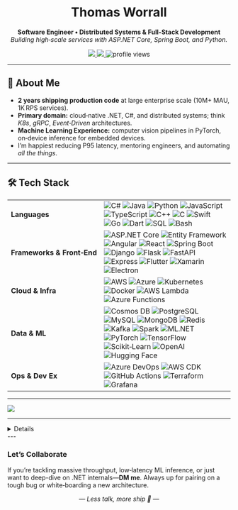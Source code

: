 <!-- polished‑mode: ON ⚡ -->

<h1 align="center">Thomas Worrall</h1>
<p align="center">
  <b>Software Engineer &bull; Distributed Systems &amp; Full-Stack Development</b><br/>
  <i>Building high‑scale services with ASP.NET Core, Spring Boot, and Python.</i>
</p>

<p align="center">
  <a href="https://linkedin.com/in/teworrall">
    <img src="https://img.shields.io/badge/LinkedIn-0A66C2?style=for-the-badge&logo=linkedin&logoColor=white"/>
  </a>
  <a href="mailto:thomas@worrall.dev">
    <img src="https://img.shields.io/badge/email-elliottworrall@gmail.com-EA4335?style=for-the-badge&logo=gmail&logoColor=white"/>
  </a>
  <img src="https://komarev.com/ghpvc/?username=elwo412&style=for-the-badge&color=0A66C2" alt="profile views"/>
</p>

---

## 🚀 About Me
- **2 years shipping production code** at large enterprise scale (10M+ MAU, 1K RPS services).  
- **Primary domain:** cloud‑native .NET, C#, and distributed systems; think _K8s_, _gRPC_, _Event‑Driven_ architectures.  
- **Machine Learning Experience:** computer vision pipelines in PyTorch, on‑device inference for embedded devices.  
- I’m happiest reducing P95 latency, mentoring engineers, and automating _all the things_.

---

## 🛠️ Tech Stack

|  |  |
|----------|--------|
| **Languages** | ![C#](https://img.shields.io/badge/C%23-512BD4?style=flat&logo=csharp&logoColor=white) ![Java](https://img.shields.io/badge/Java-007396?style=flat&logo=openjdk&logoColor=white) ![Python](https://img.shields.io/badge/Python-3776AB?style=flat&logo=python&logoColor=white) ![JavaScript](https://img.shields.io/badge/JavaScript-F7DF1E?style=flat&logo=javascript&logoColor=black) ![TypeScript](https://img.shields.io/badge/TypeScript-3178C6?style=flat&logo=typescript&logoColor=white) ![C++](https://img.shields.io/badge/C%2B%2B-00599C?style=flat&logo=cplusplus&logoColor=white) ![C](https://img.shields.io/badge/C-555555?style=flat&logo=c&logoColor=white) ![Swift](https://img.shields.io/badge/Swift-FA7343?style=flat&logo=swift&logoColor=white) ![Go](https://img.shields.io/badge/Go-00ADD8?style=flat&logo=go&logoColor=white) ![Dart](https://img.shields.io/badge/Dart-0175C2?style=flat&logo=dart&logoColor=white) ![SQL](https://img.shields.io/badge/SQL-003B57?style=flat&logo=mysql&logoColor=white) ![Bash](https://img.shields.io/badge/Bash-4EAA25?style=flat&logo=gnu-bash&logoColor=white) |
| **Frameworks &amp; Front‑End** | ![ASP.NET Core](https://img.shields.io/badge/ASP.NET%20Core-512BD4?style=flat&logo=.NET&logoColor=white) ![Entity Framework](https://img.shields.io/badge/Entity%20Framework-512BD4?style=flat&logo=dotnet&logoColor=white) ![Angular](https://img.shields.io/badge/Angular-DD0031?style=flat&logo=angular&logoColor=white) ![React](https://img.shields.io/badge/React-20232A?style=flat&logo=react&logoColor=61DAFB) ![Spring Boot](https://img.shields.io/badge/Spring%20Boot-6DB33F?style=flat&logo=springboot&logoColor=white) ![Django](https://img.shields.io/badge/Django-092E20?style=flat&logo=django&logoColor=white) ![Flask](https://img.shields.io/badge/Flask-000000?style=flat&logo=flask&logoColor=white) ![FastAPI](https://img.shields.io/badge/FastAPI-009688?style=flat&logo=fastapi&logoColor=white) ![Express](https://img.shields.io/badge/Express-000000?style=flat&logo=express&logoColor=white) ![Flutter](https://img.shields.io/badge/Flutter-02569B?style=flat&logo=flutter&logoColor=white) ![Xamarin](https://img.shields.io/badge/Xamarin-3498DB?style=flat&logo=xamarin&logoColor=white) ![Electron](https://img.shields.io/badge/Electron-47848F?style=flat&logo=electron&logoColor=white) |
| **Cloud &amp; Infra** | ![AWS](https://img.shields.io/badge/AWS-232F3E?style=flat&logo=amazonaws&logoColor=white) ![Azure](https://img.shields.io/badge/Azure-0078D4?style=flat&logo=microsoftazure&logoColor=white)  ![Kubernetes](https://img.shields.io/badge/Kubernetes-326CE5?style=flat&logo=kubernetes&logoColor=white) ![Docker](https://img.shields.io/badge/Docker-2496ED?style=flat&logo=docker&logoColor=white) ![AWS Lambda](https://img.shields.io/badge/AWS%20Lambda-FF9900?style=flat&logo=awslambda&logoColor=white) ![Azure Functions](https://img.shields.io/badge/Azure Functions-0062AD?style=flat&logo=azurefunctions&logoColor=white) |
| **Data &amp; ML** | ![Cosmos DB](https://img.shields.io/badge/Cosmos DB-0064A5?style=flat&logo=azurecosmosdb&logoColor=white) ![PostgreSQL](https://img.shields.io/badge/PostgreSQL-4169E1?style=flat&logo=postgresql&logoColor=white) ![MySQL](https://img.shields.io/badge/MySQL-4479A1?style=flat&logo=mysql&logoColor=white) ![MongoDB](https://img.shields.io/badge/MongoDB-47A248?style=flat&logo=mongodb&logoColor=white) ![Redis](https://img.shields.io/badge/Redis-DC382D?style=flat&logo=redis&logoColor=white) ![Kafka](https://img.shields.io/badge/Kafka-231F20?style=flat&logo=apachekafka&logoColor=white) ![Spark](https://img.shields.io/badge/Spark-FE7A16?style=flat&logo=apachespark&logoColor=white) ![ML.NET](https://img.shields.io/badge/ML.NET-512BD4?style=flat&logo=dotnet&logoColor=white) ![PyTorch](https://img.shields.io/badge/PyTorch-EE4C2C?style=flat&logo=pytorch&logoColor=white) ![TensorFlow](https://img.shields.io/badge/TensorFlow-FF6F00?style=flat&logo=tensorflow&logoColor=white) ![Scikit‑Learn](https://img.shields.io/badge/Scikit--Learn-F7931E?style=flat&logo=scikitlearn&logoColor=white) ![OpenAI](https://img.shields.io/badge/OpenAI-412991?style=flat&logo=openai&logoColor=white) ![Hugging Face](https://img.shields.io/badge/Hugging Face-FFD21F?style=flat&logo=huggingface&logoColor=black) |
| **Ops &amp; Dev Ex** | ![Azure DevOps](https://img.shields.io/badge/Azure DevOps-0078D7?style=flat&logo=azuredevops&logoColor=white) ![AWS CDK](https://img.shields.io/badge/AWS CDK-232F3E?style=flat&logo=amazonaws&logoColor=white) ![GitHub Actions](https://img.shields.io/badge/GitHub Actions-2088FF?style=flat&logo=githubactions&logoColor=white) ![Terraform](https://img.shields.io/badge/Terraform-7B42BC?style=flat&logo=terraform&logoColor=white) ![Grafana](https://img.shields.io/badge/Grafana-F46800?s)


---



<!-- Manual pin via GitHub UI, then embed: -->
<a href="https://github.com/<USERNAME>/<REPO>">
  <img align="center" src="https://github-readme-stats.vercel.app/api/pin/?username=elwo412&repo=Focusrite-rPi-interface&theme=transparent" />
</a>
<!-- Repeat for each pinned repo -->


---

<details>
<p align="center">
  <a href="https://github.com/elwo412">
    <img src="http://github-profile-summary-cards.vercel.app/api/cards/profile-details?username=elwo412&theme=github" />
  </a>
  <a href="https://github.com/elwo412">
    <img src="http://github-profile-summary-cards.vercel.app/api/cards/repos-per-language?username=elwo412&theme=github" />
  </a>
  <a href="https://github.com/elwo412">
    <img src="http://github-profile-summary-cards.vercel.app/api/cards/stats?username=elwo412&theme=github" />
  </a>
</p>
</details>
---

### Let’s Collaborate
If you’re tackling massive throughput, low‑latency ML inference, or just want to deep-dive on .NET internals—**DM me**. Always up for pairing on a tough bug or white‑boarding a new architecture.

<p align="center"><em>— Less talk, more ship 🚢 —</em></p>
